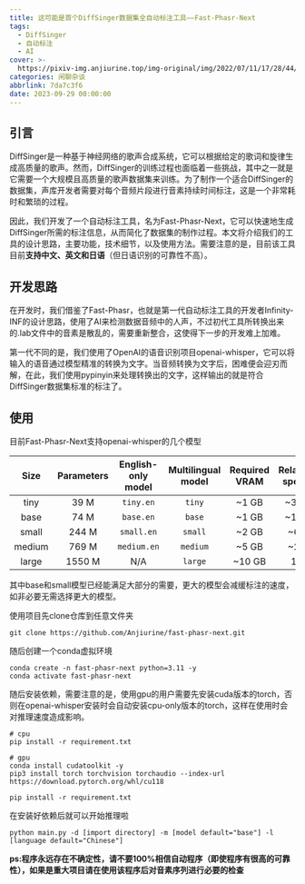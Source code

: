 ```yaml
---
title: 这可能是首个DiffSinger数据集全自动标注工具——Fast-Phasr-Next
tags:
  - DiffSinger
  - 自动标注
  - AI
cover: >-
  https://pixiv-img.anjiurine.top/img-original/img/2022/07/11/17/28/44/99654366_p0.jpg
categories: 闲聊杂谈
abbrlink: 7da7c3f6
date: 2023-09-29 00:00:00
---
```

## 引言

DiffSinger是一种基于神经网络的歌声合成系统，它可以根据给定的歌词和旋律生成高质量的歌声。然而，DiffSinger的训练过程也面临着一些挑战，其中之一就是它需要一个大规模且高质量的歌声数据集来训练。为了制作一个适合DiffSinger的数据集，声库开发者需要对每个音频片段进行音素持续时间标注，这是一个非常耗时和繁琐的过程。

因此，我们开发了一个自动标注工具，名为Fast-Phasr-Next，它可以快速地生成DiffSinger所需的标注信息，从而简化了数据集的制作过程。本文将介绍我们的工具的设计思路，主要功能，技术细节，以及使用方法。需要注意的是，目前该工具目前**支持中文、英文和日语**（但日语识别的可靠性不高）。
## 开发思路

在开发时，我们借鉴了Fast-Phasr，也就是第一代自动标注工具的开发者Infinity-INF的设计思路，使用了AI来检测数据音频中的人声，不过初代工具所转换出来的.lab文件中的音素是散乱的，需要重新整合，这使得下一步的开发难上加难。

第一代不同的是，我们使用了OpenAI的语音识别项目openai-whisper，它可以将输入的语音通过模型精准的转换为文字。当音频转换为文字后，困难便会迎刃而解，在此，我们使用pypinyin来处理转换出的文字，这样输出的就是符合DiffSinger数据集标准的标注了。

## 使用

目前Fast-Phasr-Next支持openai-whisper的几个模型

|  Size  | Parameters | English-only model | Multilingual model | Required VRAM | Relative speed |
|:------:|:----------:|:------------------:|:------------------:|:-------------:|:--------------:|
|  tiny  |    39 M    |     `tiny.en`      |       `tiny`       |     ~1 GB     |      ~32x      |
|  base  |    74 M    |     `base.en`      |       `base`       |     ~1 GB     |      ~16x      |
| small  |   244 M    |     `small.en`     |      `small`       |     ~2 GB     |      ~6x       |
| medium |   769 M    |    `medium.en`     |      `medium`      |     ~5 GB     |      ~2x       |
| large  |   1550 M   |        N/A         |      `large`       |    ~10 GB     |       1x       |

其中base和small模型已经能满足大部分的需要，更大的模型会减缓标注的速度，如非必要无需选择更大的模型。

使用项目先clone仓库到任意文件夹

```
git clone https://github.com/Anjiurine/fast-phasr-next.git
```
随后创建一个conda虚拟环境

```
conda create -n fast-phasr-next python=3.11 -y
conda activate fast-phasr-next
```

随后安装依赖，需要注意的是，使用gpu的用户需要先安装cuda版本的torch，否则在openai-whisper安装时会自动安装cpu-only版本的torch，这样在使用时会对推理速度造成影响。

```
# cpu
pip install -r requirement.txt

# gpu
conda install cudatoolkit -y
pip3 install torch torchvision torchaudio --index-url https://download.pytorch.org/whl/cu118

pip install -r requirement.txt
```

在安装好依赖后就可以开始推理啦

```
python main.py -d [import directory] -m [model default="base"] -l [language default="Chinese"]
```

**ps:程序永远存在不确定性，请不要100%相信自动程序（即使程序有很高的可靠性），如果是重大项目请在使用该程序后对音素序列进行必要的检查**
